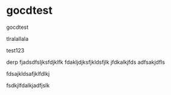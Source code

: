 # gocdtest
gocdtest


tlralallala


test123



derp
fjadsdfsljksfdjklfk
fdakljdjksfjkldsfjlk
jfdkalkjfds
adfsakjdfls


fdsajkldsafjklfdlkj


fsdkjlfdalkjadfjslk
